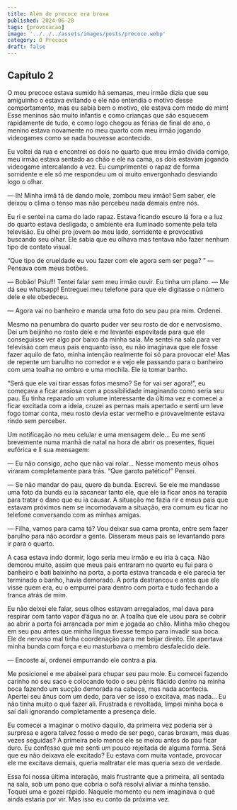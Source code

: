 ```yaml
---
title: Além de precoce era broxa
published: 2024-06-20
tags: [provocacao]
image: '../../../assets/images/posts/precoce.webp'
category: O Precoce
draft: false
---
```


## Capítulo 2

O meu precoce estava sumido há semanas, meu irmão dizia que seu amiguinho o estava evitando e ele não entendia o motivo desse comportamento, mas eu sabia bem o motivo, ele estava com medo de mim! Esse meninos são muito infantis e como crianças que são esquecem rapidamente de tudo, e como logo chegou as férias de final de ano, o menino estava novamente no meu quarto com meu irmão jogando videogames como se nada houvesse acontecido.

Eu voltei da rua e encontrei os dois no quarto que meu irmão divida comigo, meu irmão estava sentado ao chão e ele na cama, os dois estavam jogando videogame intercalando a vez. Eu cumprimentei o rapaz de forma sorridente e ele só me respondeu um oi muito envergonhado desviando logo o olhar.

— Ih! Minha irmã tá de dando mole, zombou meu irmão! Sem saber, ele deixou o clima o tenso mas não percebeu nada demais entre nós.

Eu ri e sentei na cama do lado rapaz. Estava ficando escuro lá fora e a luz do quarto estava desligada, o ambiente era iluminado somente pela tela televisão. Eu olhei pro jovem ao meu lado, sorridente e provocativa buscando seu olhar. Ele sabia que eu olhava mas tentava não fazer nenhum tipo de contato visual.

“Que tipo de crueldade eu vou fazer com ele agora sem ser pega? ” — Pensava com meus botões.

— Bobão! Psiu!!! Tentei falar sem meu irmão ouvir. Eu tinha um plano. — Me dá seu whatsapp! Entreguei meu telefone para que ele digitasse o número dele e ele obedeceu.

— Agora vai no banheiro e manda uma foto do seu pau pra mim. Ordenei.

Mesmo na penumbra do quarto puder ver seu rosto de dor e nervosismo. Dei um beijinho no rosto dele e me levantei espevitada para que ele conseguisse ver algo por baixo da minha saia. Me sentei na sala para ver televisão com meus pais enquanto isso, eu não imaginava que ele fosse fazer aquilo de fato, minha intenção realmente foi só para provocar ele! Mas de repente um barulho no corredor e e vejo ele passando para o banheiro com uma toalha no ombro e uma mochila. Ele ia tomar banho.

“Será que ele vai tirar essas fotos mesmo? Se for vai ser agora!”, eu começava a ficar ansiosa com a possibilidade imaginando como seria seu pau. Eu tinha reparado um volume interessante da última vez e comecei a ficar excitada com a ideia, cruzei as pernas mais apertado e senti um leve fogo tomar conta, meu rosto devia estar vermelho e provavelmente estava rindo sem perceber.

Um notificação no meu celular e uma mensagem dele… Eu me senti brevemente numa manhã de natal na hora de abrir os presentes, fiquei eufórica e li sua mensagem:

— Eu não consigo, acho que não vai rolar… Nesse momento meus olhos viraram completamente para trás. “Que garoto patético!” Pensei.

— Se não mandar do pau, quero da bunda. Escrevi. Se ele me mandasse uma foto da bunda eu ia sacanear tanto ele, que ele ia ficar anos na terapia para tratar o dano que eu ia causar. A situação me fazia rir e meus pais que estavam próximos nem se incomodavam a situação, era comum eu ficar no telefone conversando com as minhas amigas.

— Filha, vamos para cama tá? Vou deixar sua cama pronta, entre sem fazer barulho para não acordar a gente. Disseram meus pais se levantando para ir para o quarto.

A casa estava indo dormir, logo seria meu irmão e eu iria à caça. Não demorou muito, assim que meus pais entraram no quarto eu fui para o banheiro e bati baixinho na porta, a porta estava trancada e ele parecia ter terminado o banho, havia demorado. A porta destrancou e antes que ele visse quem era, eu o empurrei para dentro com porta e tudo fechando a tranca atrás de mim.

Eu não deixei ele falar, seus olhos estavam arregalados, mal dava para respirar com tanto vapor d’água no ar. A toalha que ele usou para se cobrir ao abrir a porta foi arrancada por mim e jogada ao chão. Minha mão chegou em seu pau antes que minha língua tivesse tempo para invadir sua boca. Ele de nervoso mal tinha coordenação para me beijar direito. Ele apertava minha bunda com força e eu masturbava o membro desfalecido dele.

— Encoste aí, ordenei empurrando ele contra a pia.

Me posicionei e me abaixei para chupar seu pau mole. Eu comecei fazendo carinho no seu saco e colocando todo o seu pênis flácido dentro na minha boca fazendo um sucção demorada na cabeça, mas nada acontecia. Apertei seu ânus com um dedo, para ver se isso o excitava, mas nada… Eu não tinha muito o quê fazer ali. Frustrada e revoltada, limpei minha boca e saí dali ignorando completamente a presença dele.

Eu comecei a imaginar o motivo daquilo, da primeira vez poderia ser a surpresa e agora talvez fosse o medo de ser pego, caras broxam, mas duas vezes seguidas? A primeira pelo menos ele se melou antes do pau ficar duro. Eu confesso que me senti um pouco rejeitada de alguma forma. Será que eu não deixava ele excitado? Eu estava com muita vontade, provocar ele me excitava demais, queria maltratar ele mas queria sexo de verdade.

Essa foi nossa última interação, mais frustrante que a primeira, ali sentada na sala, sob um pano que cobria o sofá resolvi aliviar a minha tensão. Toquei uma e gozei rápido. Naquele momento eu nem imaginava o quê ainda estaria por vir. Mas isso eu conto da próxima vez.
